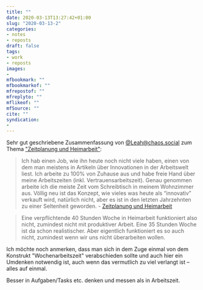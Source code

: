 ```yaml
---
title: ""
date: 2020-03-13T13:27:42+01:00
slug: "2020-03-13-2"
categories:
- notes
- reposts
draft: false
tags:
- work
- reposts
images:
-
mfbookmark: ""
mfbookmarkof: ""
mfrepostof: ""
mfreplyto: ""
mflikeof: ""
mfSource: ""
cite: ""
syndication:
- 
---
```


Sehr gut geschriebene Zusammenfassung von [@Leah@chaos.social](https://chaos.social/@leah) zum Thema ["Zeitplanung und Heimarbeit"](https://leah.is/posts/zeitplanung-und-heimarbeit/):

>Ich hab einen Job, wie ihn heute noch nicht viele haben, einen von dem man meistens in Artikeln über Innovationen in der Arbeitswelt liest. Ich arbeite zu 100% von Zuhause aus und habe freie Hand über meine Arbeitszeiten (inkl. Vertrauensarbeitszeit). Genau genommen arbeite ich die meiste Zeit vom Schreibtisch in meinem Wohnzimmer aus. Völlig neu ist das Konzept, wie vieles was heute als “innovativ” verkauft wird, natürlich nicht, aber es ist in den letzten Jahrzehnten zu einer Seltenheit geworden. - [Zeitplanung und Heimarbeit](https://leah.is/posts/zeitplanung-und-heimarbeit/)

>Eine verpflichtende 40 Stunden Woche in Heimarbeit funktioniert also nicht, zumindest nicht mit produktiver Arbeit. Eine 35 Stunden Woche ist da schon realistischer. Aber eigentlich funktioniert es so auch nicht, zumindest wenn wir uns nicht überarbeiten wollen. 

Ich möchte noch anmerken, dass man sich in dem Zuge einmal von dem Konstrukt "Wochenarbeitszeit" verabschieden sollte und auch hier ein Umdenken notwendig ist, auch wenn das vermutlich zu viel verlangt ist – alles auf einmal.

Besser in Aufgaben/Tasks etc. denken und messen als in Arbeitszeit.

